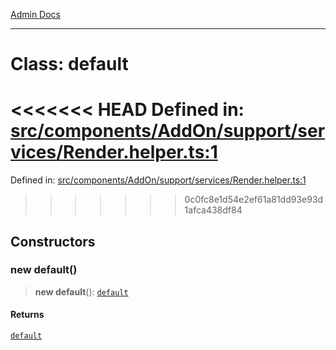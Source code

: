 [Admin Docs](/)

***

# Class: default

<<<<<<< HEAD
Defined in: [src/components/AddOn/support/services/Render.helper.ts:1](https://github.com/abhassen44/talawa-admin/blob/285f7384c3d26b5028a286d84f89b85120d130a2/src/components/AddOn/support/services/Render.helper.ts#L1)
=======
Defined in: [src/components/AddOn/support/services/Render.helper.ts:1](https://github.com/PalisadoesFoundation/talawa-admin/blob/main/src/components/AddOn/support/services/Render.helper.ts#L1)
>>>>>>> 0c0fc8e1d54e2ef61a81dd93e93d1afca438df84

## Constructors

### new default()

> **new default**(): [`default`](default.md)

#### Returns

[`default`](default.md)
